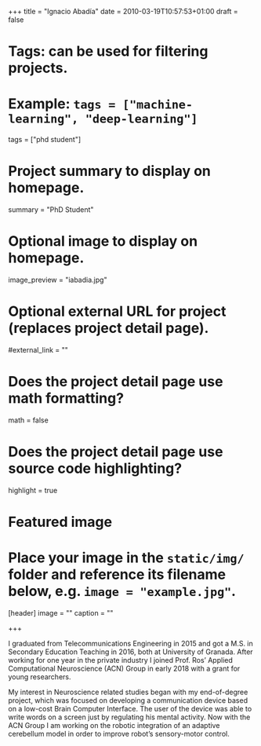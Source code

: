 +++
title = "Ignacio Abadía"
date = 2010-03-19T10:57:53+01:00
draft = false

# Tags: can be used for filtering projects.
# Example: `tags = ["machine-learning", "deep-learning"]`
tags = ["phd student"]

# Project summary to display on homepage.
summary = "PhD Student"

# Optional image to display on homepage.
image_preview = "iabadia.jpg"

# Optional external URL for project (replaces project detail page).
#external_link = ""

# Does the project detail page use math formatting?
math = false

# Does the project detail page use source code highlighting?
highlight = true

# Featured image
# Place your image in the `static/img/` folder and reference its filename below, e.g. `image = "example.jpg"`.
[header]
image = ""
caption = ""

+++

I graduated from Telecommunications Engineering in 2015 and got a M.S. in Secondary Education Teaching in 2016, both at University of Granada. After working for one year in the private industry I joined Prof. Ros’ Applied Computational Neuroscience (ACN) Group in early 2018 with a grant for young researchers.

My interest in Neuroscience related studies began with my end-of-degree project, which was focused on developing a communication device based on a low-cost Brain Computer Interface. The user of the device was able to write words on a screen just by regulating his mental activity. Now with the ACN Group I am working on the robotic integration of an adaptive cerebellum model in order to improve robot’s sensory-motor control.

